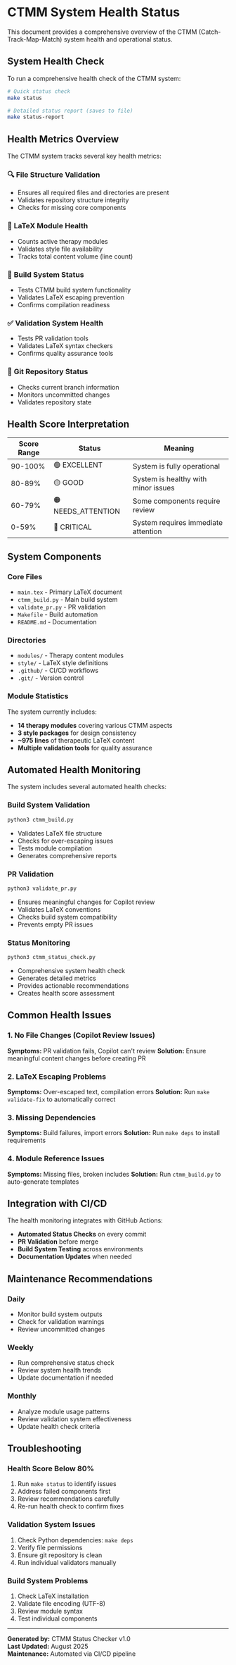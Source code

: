 # CTMM System Health Status

This document provides a comprehensive overview of the CTMM (Catch-Track-Map-Match) system health and operational status.

## System Health Check

To run a comprehensive health check of the CTMM system:

```bash
# Quick status check
make status

# Detailed status report (saves to file)
make status-report
```

## Health Metrics Overview

The CTMM system tracks several key health metrics:

### 🔍 **File Structure Validation**
- Ensures all required files and directories are present
- Validates repository structure integrity
- Checks for missing core components

### 📄 **LaTeX Module Health**
- Counts active therapy modules
- Validates style file availability
- Tracks total content volume (line count)

### 🔧 **Build System Status**
- Tests CTMM build system functionality
- Validates LaTeX escaping prevention
- Confirms compilation readiness

### ✅ **Validation System Health**
- Tests PR validation tools
- Validates LaTeX syntax checkers
- Confirms quality assurance tools

### 🔄 **Git Repository Status**
- Checks current branch information
- Monitors uncommitted changes
- Validates repository state

## Health Score Interpretation

| Score Range | Status | Meaning |
|-------------|--------|---------|
| 90-100% | 🟢 EXCELLENT | System is fully operational |
| 80-89% | 🟡 GOOD | System is healthy with minor issues |
| 60-79% | 🟠 NEEDS_ATTENTION | Some components require review |
| 0-59% | 🔴 CRITICAL | System requires immediate attention |

## System Components

### Core Files
- `main.tex` - Primary LaTeX document
- `ctmm_build.py` - Main build system
- `validate_pr.py` - PR validation
- `Makefile` - Build automation
- `README.md` - Documentation

### Directories
- `modules/` - Therapy content modules
- `style/` - LaTeX style definitions
- `.github/` - CI/CD workflows
- `.git/` - Version control

### Module Statistics
The system currently includes:
- **14 therapy modules** covering various CTMM aspects
- **3 style packages** for design consistency
- **~975 lines** of therapeutic LaTeX content
- **Multiple validation tools** for quality assurance

## Automated Health Monitoring

The system includes several automated health checks:

### Build System Validation
```bash
python3 ctmm_build.py
```
- Validates LaTeX file structure
- Checks for over-escaping issues
- Tests module compilation
- Generates comprehensive reports

### PR Validation
```bash
python3 validate_pr.py
```
- Ensures meaningful changes for Copilot review
- Validates LaTeX conventions
- Checks build system compatibility
- Prevents empty PR issues

### Status Monitoring
```bash
python3 ctmm_status_check.py
```
- Comprehensive system health check
- Generates detailed metrics
- Provides actionable recommendations
- Creates health score assessment

## Common Health Issues

### 1. **No File Changes (Copilot Review Issues)**
**Symptoms:** PR validation fails, Copilot can't review
**Solution:** Ensure meaningful content changes before creating PR

### 2. **LaTeX Escaping Problems**
**Symptoms:** Over-escaped text, compilation errors
**Solution:** Run `make validate-fix` to automatically correct

### 3. **Missing Dependencies**
**Symptoms:** Build failures, import errors
**Solution:** Run `make deps` to install requirements

### 4. **Module Reference Issues**
**Symptoms:** Missing files, broken includes
**Solution:** Run `ctmm_build.py` to auto-generate templates

## Integration with CI/CD

The health monitoring integrates with GitHub Actions:

- **Automated Status Checks** on every commit
- **PR Validation** before merge
- **Build System Testing** across environments
- **Documentation Updates** when needed

## Maintenance Recommendations

### Daily
- Monitor build system outputs
- Check for validation warnings
- Review uncommitted changes

### Weekly
- Run comprehensive status check
- Review system health trends
- Update documentation if needed

### Monthly
- Analyze module usage patterns
- Review validation system effectiveness
- Update health check criteria

## Troubleshooting

### Health Score Below 80%
1. Run `make status` to identify issues
2. Address failed components first
3. Review recommendations carefully
4. Re-run health check to confirm fixes

### Validation System Issues
1. Check Python dependencies: `make deps`
2. Verify file permissions
3. Ensure git repository is clean
4. Run individual validators manually

### Build System Problems
1. Check LaTeX installation
2. Validate file encoding (UTF-8)
3. Review module syntax
4. Test individual components

---

**Generated by:** CTMM Status Checker v1.0  
**Last Updated:** August 2025  
**Maintenance:** Automated via CI/CD pipeline